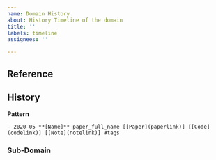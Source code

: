 ```yaml
---
name: Domain History
about: History Timeline of the domain
title: ''
labels: timeline
assignees: ''

---
```


## Reference

## History
**Pattern**
```
- 2020-05 **[Name]** paper_full_name [[Paper](paperlink)] [[Code](codelink)] [[Note](notelink)] #tags
```

### Sub-Domain
